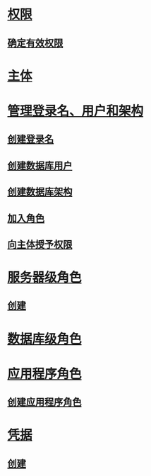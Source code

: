# [权限](getting-started-with-database-engine-permissions.md)  
## [确定有效权限](determining-effective-database-engine-permissions.md)  
# [主体](principals-database-engine.md)  
# [管理登录名、用户和架构](managing-logins-users-and-schemas-how-to-topics.md)  
## [创建登录名](create-a-login.md)  
## [创建数据库用户](create-a-database-user.md)  
## [创建数据库架构](create-a-database-schema.md)  
## [加入角色](join-a-role.md)  
## [向主体授予权限](grant-a-permission-to-a-principal.md)  
# [服务器级角色](server-level-roles.md)  
## [创建](create-a-server-role.md)  
# [数据库级角色](database-level-roles.md)  
# [应用程序角色](application-roles.md)  
## [创建应用程序角色](create-an-application-role.md)  
# [凭据](credentials-database-engine.md)  
## [创建](create-a-credential.md)  
